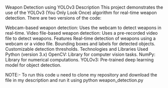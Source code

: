 Weapon Detection using YOLOv3
Description
This project demonstrates the use of the YOLOv3 (You Only Look Once) algorithm for real-time weapon detection. There are two versions of the code:

Webcam-based weapon detection: Uses the webcam to detect weapons in real-time.
Video file-based weapon detection: Uses a pre-recorded video file to detect weapons.
Features
Real-time detection of weapons using a webcam or a video file.
Bounding boxes and labels for detected objects.
Customizable detection thresholds.
Technologies and Libraries Used
Python (version 3.x)
OpenCV: Library for computer vision tasks.
NumPy: Library for numerical computations.
YOLOv3: Pre-trained deep learning model for object detection.

NOTE:-
    To run this code u need to clone  my repository and download the file in my description and run it using python weapon_detection.py
